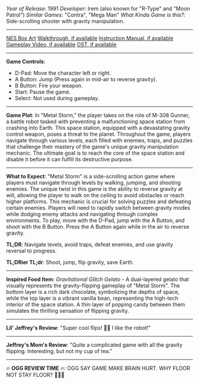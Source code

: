 *Year of Release*: 1991
*Developer*: Irem (also known for "R-Type" and "Moon Patrol")
*Similar Games*: "Contra", "Mega Man"
*What Kinda Game is this?*: Side-scrolling shooter with gravity manipulation.

---
[NES Box Art](https://www.google.com/search?tbm=isch&q=NES+Box+Art+Metal+Storm) 
[Walkthrough, if available](https://www.google.com/search?q=Walkthrough+NES+Metal+Storm)
[Instruction Manual, if available](https://www.google.com/search?q=NES+Instruction+Manual+Metal+Storm)
[Gameplay Video, if available](https://www.youtube.com/results?search_query=gameplay+NES+Metal+Storm) 
[OST, if available](https://www.youtube.com/results?search_query=NES+Metal+Storm+OST)

- - -
**Game Controls**:
- D-Pad: Move the character left or right.
- A Button: Jump (Press again in mid-air to reverse gravity).
- B Button: Fire your weapon.
- Start: Pause the game.
- Select: Not used during gameplay.

- - -
**Game Plot**: 
In "Metal Storm," the player takes on the role of M-308 Gunner, a battle robot tasked with preventing a malfunctioning space station from crashing into Earth. This space station, equipped with a devastating gravity control weapon, poses a threat to the planet. Throughout the game, players navigate through various levels, each filled with enemies, traps, and puzzles that challenge their mastery of the game's unique gravity manipulation mechanic. The ultimate goal is to reach the core of the space station and disable it before it can fulfill its destructive purpose.

- - -
**What to Expect**: 
"Metal Storm" is a side-scrolling action game where players must navigate through levels by walking, jumping, and shooting enemies. The unique twist in this game is the ability to reverse gravity at will, allowing the player to walk on the ceiling to avoid obstacles or reach higher platforms. This mechanic is crucial for solving puzzles and defeating certain enemies. Players will need to rapidly switch between gravity modes while dodging enemy attacks and navigating through complex environments. To play, move with the D-Pad, jump with the A Button, and shoot with the B Button. Press the A Button again while in the air to reverse gravity.

**TL;DR**: Navigate levels, avoid traps, defeat enemies, and use gravity reversal to progress.

**TL;DRier TL;dr**: Shoot, jump, flip gravity, save Earth.

---
**Inspired Food Item**: *Gravitational Glitch Gelato* - A dual-layered gelato that visually represents the gravity-flipping gameplay of "Metal Storm". The bottom layer is a rich dark chocolate, symbolizing the depths of space, while the top layer is a vibrant vanilla bean, representing the high-tech interior of the space station. A thin layer of popping candy between them simulates the thrilling sensation of flipping gravity. 

---
**Lil' Jeffrey's Review**: "Super cool flips! 🌌🚀 I like the robot!"

---
**Jeffrey's Mom's Review**: "Quite a complicated game with all the gravity flipping. Interesting, but not my cup of tea."

---
🔥 **OGG REVIEW TIME** 🔥: OGG SAY GAME MAKE BRAIN HURT. WHY FLOOR NOT STAY FLOOR? 🤯🔄🔥